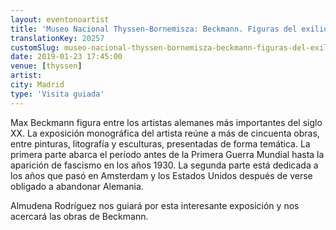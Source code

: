 ```yaml
---
layout: eventonoartist
title: 'Museo Nacional Thyssen-Bornemisza: Beckmann. Figuras del exilio'
translationKey: 20257
customSlug: museo-nacional-thyssen-bornemisza-beckmann-figuras-del-exilio
date: 2019-01-23 17:45:00
venue: [thyssen]
artist: 
city: Madrid
type: 'Visita guiada'
---
```

Max Beckmann figura entre los artistas alemanes más importantes del siglo XX. La exposición monográfica del artista reúne a más de cincuenta obras, entre pinturas, litografía y esculturas, presentadas de forma temática. La primera parte abarca el período antes de la Primera Guerra Mundial hasta la aparición de fascismo en los años 1930. La segunda parte está dedicada a los años que pasó en Amsterdam y los Estados Unidos después de verse obligado a abandonar Alemania.

Almudena Rodríguez nos guiará por esta interesante exposición y nos acercará las obras de Beckmann.
